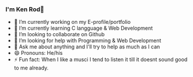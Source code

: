 ### I'm Ken Rod👋

- 🔭 I’m currently working on my E-profile/portfolio
- 🌱 I’m currently learning C langguage & Web Development
- 👯 I’m looking to collaborate on Github
- 🤔 I’m looking for help with Programming & Web Development
- 💬 Ask me about anything and I'll try to help as much as I can
- 😄 Pronouns: He/his
- ⚡ Fun fact: When I like a musci I tend to listen it till it doesnt sound good to me already.
